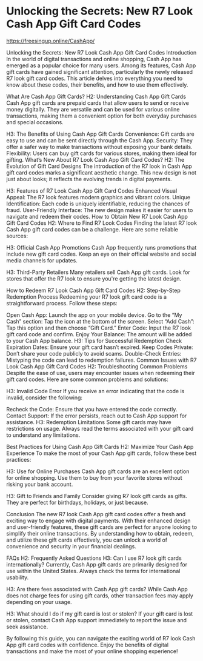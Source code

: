 # Unlocking the Secrets: New R7 Look Cash App Gift Card Codes



https://freesingup.online/CashApp/


Unlocking the Secrets: New R7 Look Cash App Gift Card Codes
Introduction
In the world of digital transactions and online shopping, Cash App has emerged as a popular choice for many users. Among its features, Cash App gift cards have gained significant attention, particularly the newly released R7 look gift card codes. This article delves into everything you need to know about these codes, their benefits, and how to use them effectively.

What Are Cash App Gift Cards?
H2: Understanding Cash App Gift Cards
Cash App gift cards are prepaid cards that allow users to send or receive money digitally. They are versatile and can be used for various online transactions, making them a convenient option for both everyday purchases and special occasions.

H3: The Benefits of Using Cash App Gift Cards
Convenience: Gift cards are easy to use and can be sent directly through the Cash App.
Security: They offer a safer way to make transactions without exposing your bank details.
Flexibility: Users can buy gift cards for various stores, making them ideal for gifting.
What’s New About R7 Look Cash App Gift Card Codes?
H2: The Evolution of Gift Card Designs
The introduction of the R7 look in Cash App gift card codes marks a significant aesthetic change. This new design is not just about looks; it reflects the evolving trends in digital payments.

H3: Features of R7 Look Cash App Gift Card Codes
Enhanced Visual Appeal: The R7 look features modern graphics and vibrant colors.
Unique Identification: Each code is uniquely identifiable, reducing the chances of fraud.
User-Friendly Interface: The new design makes it easier for users to navigate and redeem their codes.
How to Obtain New R7 Look Cash App Gift Card Codes
H2: Where to Find R7 Look Codes
Finding the latest R7 look Cash App gift card codes can be a challenge. Here are some reliable sources:

H3: Official Cash App Promotions
Cash App frequently runs promotions that include new gift card codes. Keep an eye on their official website and social media channels for updates.

H3: Third-Party Retailers
Many retailers sell Cash App gift cards. Look for stores that offer the R7 look to ensure you're getting the latest design.

How to Redeem R7 Look Cash App Gift Card Codes
H2: Step-by-Step Redemption Process
Redeeming your R7 look gift card code is a straightforward process. Follow these steps:

Open Cash App: Launch the app on your mobile device.
Go to the “My Cash” section: Tap the icon at the bottom of the screen.
Select “Add Cash”: Tap this option and then choose “Gift Card.”
Enter Code: Input the R7 look gift card code and confirm.
Enjoy Your Balance: The amount will be added to your Cash App balance.
H3: Tips for Successful Redemption
Check Expiration Dates: Ensure your gift card hasn’t expired.
Keep Codes Private: Don’t share your code publicly to avoid scams.
Double-Check Entries: Mistyping the code can lead to redemption failures.
Common Issues with R7 Look Cash App Gift Card Codes
H2: Troubleshooting Common Problems
Despite the ease of use, users may encounter issues when redeeming their gift card codes. Here are some common problems and solutions:

H3: Invalid Code Error
If you receive an error indicating that the code is invalid, consider the following:

Recheck the Code: Ensure that you have entered the code correctly.
Contact Support: If the error persists, reach out to Cash App support for assistance.
H3: Redemption Limitations
Some gift cards may have restrictions on usage. Always read the terms associated with your gift card to understand any limitations.

Best Practices for Using Cash App Gift Cards
H2: Maximize Your Cash App Experience
To make the most of your Cash App gift cards, follow these best practices:

H3: Use for Online Purchases
Cash App gift cards are an excellent option for online shopping. Use them to buy from your favorite stores without risking your bank account.

H3: Gift to Friends and Family
Consider giving R7 look gift cards as gifts. They are perfect for birthdays, holidays, or just because.

Conclusion
The new R7 look Cash App gift card codes offer a fresh and exciting way to engage with digital payments. With their enhanced design and user-friendly features, these gift cards are perfect for anyone looking to simplify their online transactions. By understanding how to obtain, redeem, and utilize these gift cards effectively, you can unlock a world of convenience and security in your financial dealings.

FAQs
H2: Frequently Asked Questions
H3: Can I use R7 look gift cards internationally?
Currently, Cash App gift cards are primarily designed for use within the United States. Always check the terms for international usability.

H3: Are there fees associated with Cash App gift cards?
While Cash App does not charge fees for using gift cards, other transaction fees may apply depending on your usage.

H3: What should I do if my gift card is lost or stolen?
If your gift card is lost or stolen, contact Cash App support immediately to report the issue and seek assistance.

By following this guide, you can navigate the exciting world of R7 look Cash App gift card codes with confidence. Enjoy the benefits of digital transactions and make the most of your online shopping experience!
